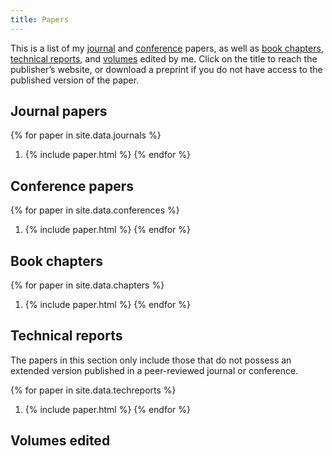 ```yaml
---
title: Papers
---
```


This is a list of my [journal](#journal-papers) and [conference](#conference-and-workshop-papers) papers, as well as [book chapters](#book-chapters), [technical reports](#technical-reports), and [volumes](#volumes-edited) edited by me. Click on the title to reach the publisher’s website, or download a preprint if you do not have access to the published version of the paper.

Journal papers
--------------

{% for paper in site.data.journals %}
1. {% include paper.html %}
{% endfor %}

Conference papers
-----------------

{% for paper in site.data.conferences %}
1. {% include paper.html %}
{% endfor %}

Book chapters
-------------

{% for paper in site.data.chapters %}
1. {% include paper.html %}
{% endfor %}

Technical reports
-----------------

The papers in this section only include those that do not possess an extended version published in a peer-reviewed journal or conference.

{% for paper in site.data.techreports %}
1. {% include paper.html %}
{% endfor %}

Volumes edited
--------------
